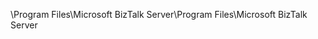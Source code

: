 <span data-ttu-id="c620d-101">\Program Files\Microsoft BizTalk Server</span><span class="sxs-lookup"><span data-stu-id="c620d-101">\Program Files\Microsoft BizTalk Server</span></span>